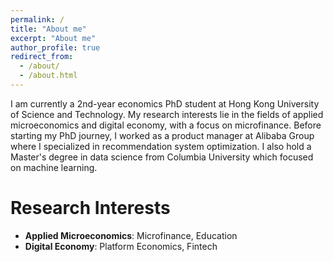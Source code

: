 ```yaml
---
permalink: /
title: "About me"
excerpt: "About me"
author_profile: true
redirect_from: 
  - /about/
  - /about.html
---
```


I am currently a 2nd-year economics PhD student at Hong Kong University of Science and Technology. My research interests lie in the fields of applied microeconomics and digital economy, with a focus on microfinance. Before starting my PhD journey, I worked as a product manager at Alibaba Group where I specialized in recommendation system optimization. I also hold a Master's degree in data science from Columbia University which focused on machine learning.


Research Interests
======
- **Applied Microeconomics**: Microfinance, Education
- **Digital Economy**: Platform Economics, Fintech



